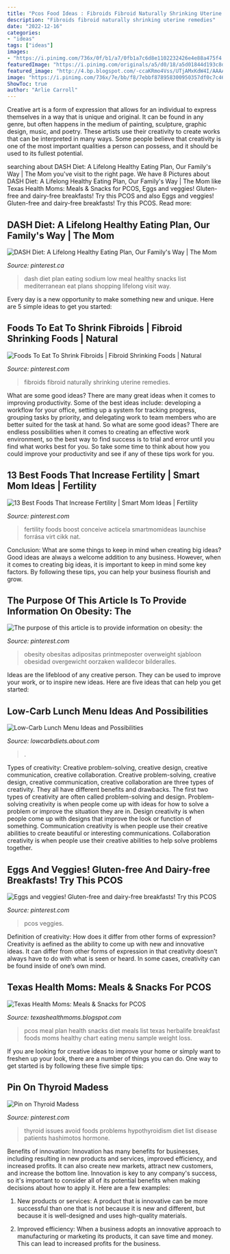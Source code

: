 ```yaml
---
title: "Pcos Food Ideas : Fibroids Fibroid Naturally Shrinking Uterine Remedies"
description: "Fibroids fibroid naturally shrinking uterine remedies"
date: "2022-12-16"
categories:
- "ideas"
tags: ["ideas"]
images:
- "https://i.pinimg.com/736x/0f/b1/a7/0fb1a7c6d8e1102232426e4e88a475f4.jpg"
featuredImage: "https://i.pinimg.com/originals/a5/d0/18/a5d01844d193c8df38596210803a1d94.jpg"
featured_image: "http://4.bp.blogspot.com/-ccaKRmo4Vss/UTjAMxKdW4I/AAAAAAAAB8k/APCdaPCK3P8/s1600/PCOS+eating+plan.png"
image: "https://i.pinimg.com/736x/7e/bb/f8/7ebbf878958300950357df0c7c46b3f1.jpg"
ShowToc: true
author: "Arlie Carroll"
---
```



Creative art is a form of expression that allows for an individual to express themselves in a way that is unique and original. It can be found in any genre, but often happens in the medium of painting, sculpture, graphic design, music, and poetry. These artists use their creativity to create works that can be interpreted in many ways. Some people believe that creativity is one of the most important qualities a person can possess, and it should be used to its fullest potential.

	

		
searching about DASH Diet: A Lifelong Healthy Eating Plan, Our Family&#039;s Way | The Mom you've visit to the right page. We have 8 Pictures about DASH Diet: A Lifelong Healthy Eating Plan, Our Family&#039;s Way | The Mom like Texas Health Moms: Meals &amp; Snacks for PCOS, Eggs and veggies! Gluten-free and dairy-free breakfasts! Try this PCOS and also Eggs and veggies! Gluten-free and dairy-free breakfasts! Try this PCOS. Read more:
		
    
## DASH Diet: A Lifelong Healthy Eating Plan, Our Family&#039;s Way | The Mom

<img loading=lazy src="https://i.pinimg.com/originals/aa/33/a4/aa33a466d5033bf5aee1b280c5afe596.jpg" onerror="this.onerror=null;this.src='https://tse1.mm.bing.net/th?id=OIP.7jqHYQHVw6yM1KEsDy0PQgHaNn&amp;pid=15.1';" alt="DASH Diet: A Lifelong Healthy Eating Plan, Our Family&#039;s Way | The Mom">

_Source: pinterest.ca_

>dash diet plan eating sodium low meal healthy snacks list mediterranean eat plans shopping lifelong visit way. 

	

Every day is a new opportunity to make something new and unique. Here are 5 simple ideas to get you started: 

    
## Foods To Eat To Shrink Fibroids | Fibroid Shrinking Foods | Natural

<img loading=lazy src="https://i.pinimg.com/736x/0f/b1/a7/0fb1a7c6d8e1102232426e4e88a475f4.jpg" onerror="this.onerror=null;this.src='https://tse1.mm.bing.net/th?id=OIP.zy-g-ltfKD8IprnhHKUtAwHaEK&amp;pid=15.1';" alt="Foods To Eat To Shrink Fibroids | Fibroid Shrinking Foods | Natural">

_Source: pinterest.com_

>fibroids fibroid naturally shrinking uterine remedies. 

	

What are some good ideas?
There are many great ideas when it comes to improving productivity. Some of the best ideas include: developing a workflow for your office, setting up a system for tracking progress, grouping tasks by priority, and delegating work to team members who are better suited for the task at hand. So what are some good ideas? There are endless possibilities when it comes to creating an effective work environment, so the best way to find success is to trial and error until you find what works best for you. So take some time to think about how you could improve your productivity and see if any of these tips work for you.

    
## 13 Best Foods That Increase Fertility | Smart Mom Ideas | Fertility

<img loading=lazy src="https://i.pinimg.com/736x/7e/bb/f8/7ebbf878958300950357df0c7c46b3f1.jpg" onerror="this.onerror=null;this.src='https://tse2.mm.bing.net/th?id=OIP.R7rQ7XOeIMGIeICdub7GXAHaSh&amp;pid=15.1';" alt="13 Best Foods That Increase Fertility | Smart Mom Ideas | Fertility">

_Source: pinterest.com_

>fertility foods boost conceive acticela smartmomideas launchise forrása virt cikk nat. 

	

Conclusion: What are some things to keep in mind when creating big ideas?
Good ideas are always a welcome addition to any business. However, when it comes to creating big ideas, it is important to keep in mind some key factors. By following these tips, you can help your business flourish and grow.

    
## The Purpose Of This Article Is To Provide Information On Obesity: The

<img loading=lazy src="https://i.pinimg.com/originals/a5/d0/18/a5d01844d193c8df38596210803a1d94.jpg" onerror="this.onerror=null;this.src='https://tse1.mm.bing.net/th?id=OIP.m08mVdySMaxfdk1NHGdJMAHaJQ&amp;pid=15.1';" alt="The purpose of this article is to provide information on obesity: the">

_Source: pinterest.com_

>obesity obesitas adipositas printmeposter overweight sjabloon obesidad overgewicht oorzaken walldecor bilderalles. 

	

Ideas are the lifeblood of any creative person. They can be used to improve your work, or to inspire new ideas. Here are five ideas that can help you get started: 

    
## Low-Carb Lunch Menu Ideas And Possibilities

<img loading=lazy src="https://fthmb.tqn.com/PIikpofa3zTEEKxlBNAvzxr1idw=/5308x3981/filters:fill(87E3EF,1)/86057334-56a5c1665f9b58b7d0de5798.jpg" onerror="this.onerror=null;this.src='https://tse1.mm.bing.net/th?id=OIP.0NWCDD8xH7htfZ7CUVkIIAHaFj&amp;pid=15.1';" alt="Low-Carb Lunch Menu Ideas and Possibilities">

_Source: lowcarbdiets.about.com_

>. 

	

Types of creativity: Creative problem-solving, creative design, creative communication, creative collaboration.
Creative problem-solving, creative design, creative communication, creative collaboration are three types of creativity. They all have different benefits and drawbacks. The first two types of creativity are often called problem-solving and design. Problem-solving creativity is when people come up with ideas for how to solve a problem or improve the situation they are in. Design creativity is when people come up with designs that improve the look or function of something. Communication creativity is when people use their creative abilities to create beautiful or interesting communications. Collaboration creativity is when people use their creative abilities to help solve problems together.

    
## Eggs And Veggies! Gluten-free And Dairy-free Breakfasts! Try This PCOS

<img loading=lazy src="https://i.pinimg.com/736x/76/19/3c/76193c59122c6daa0081e904595ac536.jpg" onerror="this.onerror=null;this.src='https://tse1.mm.bing.net/th?id=OIP.WpQbntL_eaqWK8En6ZXp7gHaLG&amp;pid=15.1';" alt="Eggs and veggies! Gluten-free and dairy-free breakfasts! Try this PCOS">

_Source: pinterest.com_

>pcos veggies. 

	

Definition of creativity: How does it differ from other forms of expression?
Creativity is aefined as the ability to come up with new and innovative ideas. It can differ from other forms of expression in that creativity doesn’t always have to do with what is seen or heard. In some cases, creativity can be found inside of one’s own mind.

    
## Texas Health Moms: Meals &amp; Snacks For PCOS

<img loading=lazy src="http://4.bp.blogspot.com/-ccaKRmo4Vss/UTjAMxKdW4I/AAAAAAAAB8k/APCdaPCK3P8/s1600/PCOS+eating+plan.png" onerror="this.onerror=null;this.src='https://tse3.mm.bing.net/th?id=OIP.mi7Rq_QKe7N3uS_8aWq7vAHaRP&amp;pid=15.1';" alt="Texas Health Moms: Meals &amp; Snacks for PCOS">

_Source: texashealthmoms.blogspot.com_

>pcos meal plan health snacks diet meals list texas herbalife breakfast foods moms healthy chart eating menu sample weight loss. 

	

If you are looking for creative ideas to improve your home or simply want to freshen up your look, there are a number of things you can do. One way to get started is by following these five simple tips: 

    
## Pin On Thyroid Madess

<img loading=lazy src="https://i.pinimg.com/originals/75/f2/76/75f27635317043ff2f8ea5c87fcde9e9.png" onerror="this.onerror=null;this.src='https://tse2.mm.bing.net/th?id=OIP.4Nlf6opejMdpItOvnlqHSQHaNL&amp;pid=15.1';" alt="Pin on Thyroid Madess">

_Source: pinterest.com_

>thyroid issues avoid foods problems hypothyroidism diet list disease patients hashimotos hormone. 

	

Benefits of innovation:
Innovation has many benefits for businesses, including resulting in new products and services, improved efficiency, and increased profits. It can also create new markets, attract new customers, and increase the bottom line. Innovation is key to any company's success, so it's important to consider all of its potential benefits when making decisions about how to apply it. Here are a few examples:
1. New products or services: A product that is innovative can be more successful than one that is not because it is new and different, but because it is well-designed and uses high-quality materials.

2. Improved efficiency: When a business adopts an innovative approach to manufacturing or marketing its products, it can save time and money. This can lead to increased profits for the business.


